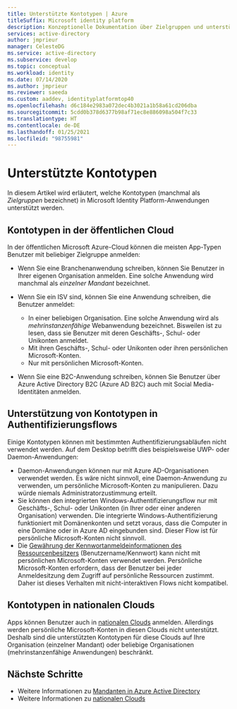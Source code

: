 ```yaml
---
title: Unterstützte Kontotypen | Azure
titleSuffix: Microsoft identity platform
description: Konzeptionelle Dokumentation über Zielgruppen und unterstützte Kontotypen in Anwendungen
services: active-directory
author: jmprieur
manager: CelesteDG
ms.service: active-directory
ms.subservice: develop
ms.topic: conceptual
ms.workload: identity
ms.date: 07/14/2020
ms.author: jmprieur
ms.reviewer: saeeda
ms.custom: aaddev, identityplatformtop40
ms.openlocfilehash: d6c184e2983a072dec4b3021a1b58a61cd206dba
ms.sourcegitcommit: 5cdd0b378d6377b98af71ec8e886098a504f7c33
ms.translationtype: HT
ms.contentlocale: de-DE
ms.lasthandoff: 01/25/2021
ms.locfileid: "98755981"
---
```

# <a name="supported-account-types"></a>Unterstützte Kontotypen

In diesem Artikel wird erläutert, welche Kontotypen (manchmal als *Zielgruppen* bezeichnet) in Microsoft Identity Platform-Anwendungen unterstützt werden.

<!-- This section can be in an include for many of the scenarios (SPA, web app signing-in users, protecting a web API, Desktop (depending on the flows), Mobile -->

## <a name="account-types-in-the-public-cloud"></a>Kontotypen in der öffentlichen Cloud

In der öffentlichen Microsoft Azure-Cloud können die meisten App-Typen Benutzer mit beliebiger Zielgruppe anmelden:

- Wenn Sie eine Branchenanwendung schreiben, können Sie Benutzer in Ihrer eigenen Organisation anmelden. Eine solche Anwendung wird manchmal als *einzelner Mandant* bezeichnet.
- Wenn Sie ein ISV sind, können Sie eine Anwendung schreiben, die Benutzer anmeldet:

  - In einer beliebigen Organisation. Eine solche Anwendung wird als *mehrinstanzenfähige* Webanwendung bezeichnet. Bisweilen ist zu lesen, dass sie Benutzer mit deren Geschäfts-, Schul- oder Unikonten anmeldet.
  - Mit ihren Geschäfts-, Schul- oder Unikonten oder ihren persönlichen Microsoft-Konten.
  - Nur mit persönlichen Microsoft-Konten.
    
- Wenn Sie eine B2C-Anwendung schreiben, können Sie Benutzer über Azure Active Directory B2C (Azure AD B2C) auch mit Social Media-Identitäten anmelden.

## <a name="account-type-support-in-authentication-flows"></a>Unterstützung von Kontotypen in Authentifizierungsflows

Einige Kontotypen können mit bestimmten Authentifizierungsabläufen nicht verwendet werden. Auf dem Desktop betrifft dies beispielsweise UWP- oder Daemon-Anwendungen:

- Daemon-Anwendungen können nur mit Azure AD-Organisationen verwendet werden. Es wäre nicht sinnvoll, eine Daemon-Anwendung zu verwenden, um persönliche Microsoft-Konten zu manipulieren. Dazu würde niemals Administratorzustimmung erteilt.
- Sie können den integrierten Windows-Authentifizierungsflow nur mit Geschäfts-, Schul- oder Unikonten (in Ihrer oder einer anderen Organisation) verwenden. Die integrierte Windows-Authentifizierung funktioniert mit Domänenkonten und setzt voraus, dass die Computer in eine Domäne oder in Azure AD eingebunden sind. Dieser Flow ist für persönliche Microsoft-Konten nicht sinnvoll.
- Die [Gewährung der Kennwortanmeldeinformationen des Ressourcenbesitzers](./v2-oauth-ropc.md) (Benutzername/Kennwort) kann nicht mit persönlichen Microsoft-Konten verwendet werden. Persönliche Microsoft-Konten erfordern, dass der Benutzer bei jeder Anmeldesitzung dem Zugriff auf persönliche Ressourcen zustimmt. Daher ist dieses Verhalten mit nicht-interaktiven Flows nicht kompatibel.

## <a name="account-types-in-national-clouds"></a>Kontotypen in nationalen Clouds

Apps können Benutzer auch in [nationalen Clouds](authentication-national-cloud.md) anmelden. Allerdings werden persönliche Microsoft-Konten in diesen Clouds nicht unterstützt. Deshalb sind die unterstützten Kontotypen für diese Clouds auf Ihre Organisation (einzelner Mandant) oder beliebige Organisationen (mehrinstanzenfähige Anwendungen) beschränkt.

## <a name="next-steps"></a>Nächste Schritte

- Weitere Informationen zu [Mandanten in Azure Active Directory](./single-and-multi-tenant-apps.md)
- Weitere Informationen zu [nationalen Clouds](./authentication-national-cloud.md)

